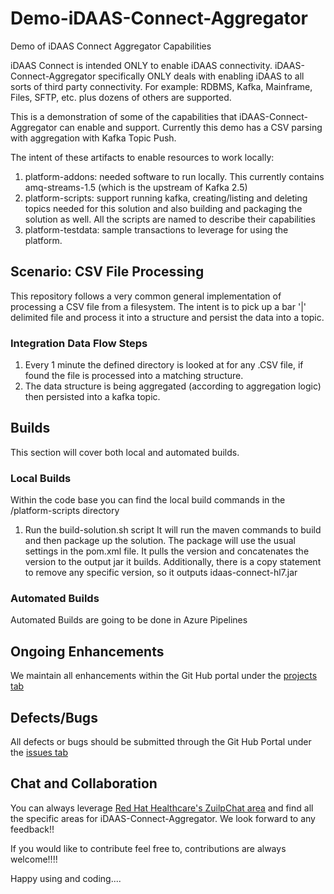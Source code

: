 # Demo-iDAAS-Connect-Aggregator
Demo of iDAAS Connect Aggregator Capabilities

iDAAS Connect is intended ONLY to enable iDAAS connectivity. iDAAS-Connect-Aggregator specifically ONLY deals with enabling 
iDAAS to all sorts of third party connectivity. For example: RDBMS, Kafka, Mainframe, Files, SFTP, etc.
plus dozens of others are supported.

This is a demonstration of some of the capabilities that iDAAS-Connect-Aggregator can enable and support. 
Currently this demo has a CSV parsing with aggregation with Kafka Topic Push.

The intent of these artifacts to enable
resources to work locally: <br/>
1. platform-addons: needed software to run locally. This currently contains amq-streams-1.5 (which is the upstream of Kafka 2.5)<br/>
2. platform-scripts: support running kafka, creating/listing and deleting topics needed for this solution
and also building and packaging the solution as well. All the scripts are named to describe their capabilities <br/>
3. platform-testdata: sample transactions to leverage for using the platform. <br/>

## Scenario: CSV File Processing
This repository follows a very common general implementation of processing a CSV file from a filesystem. The intent is to pick up
a bar '|' delimited file and process it into a structure and persist the data into a topic.

### Integration Data Flow Steps
 
1. Every 1 minute the defined directory is looked at for any .CSV file, if found the file is processed into a matching structure.
2. The data structure is being aggregated (according to aggregation logic) then persisted into a kafka topic. 
    
## Builds
This section will cover both local and automated builds.

### Local Builds
Within the code base you can find the local build commands in the /platform-scripts directory
1.  Run the build-solution.sh script
It will run the maven commands to build and then package up the solution. The package will use the usual settings
in the pom.xml file. It pulls the version and concatenates the version to the output jar it builds.
Additionally, there is a copy statement to remove any specific version, so it outputs idaas-connect-hl7.jar

### Automated Builds
Automated Builds are going to be done in Azure Pipelines

## Ongoing Enhancements
We maintain all enhancements within the Git Hub portal under the 
<a href="https://github.com/RedHat-Healthcare/iDAAS-Connect-Aggregator/projects" target="_blank">projects tab</a>

## Defects/Bugs
All defects or bugs should be submitted through the Git Hub Portal under the 
<a href="https://github.com/RedHat-Healthcare/iDAAS-Connect-Aggregatort/issues" target="_blank">issues tab</a>

## Chat and Collaboration
You can always leverage <a href="https://redhathealthcare.zulipchat.com" target="_blank">Red Hat Healthcare's ZuilpChat area</a>
and find all the specific areas for iDAAS-Connect-Aggregator. We look forward to any feedback!!

If you would like to contribute feel free to, contributions are always welcome!!!! 

Happy using and coding....
